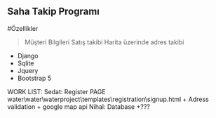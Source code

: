 ## Saha Takip Programı ##

#Özellikler
> Müşteri Bilgileri
> Satış takibi
> Harita üzerinde adres takibi


* Django
* Sqlite
* Jquery
* Bootstrap 5

  
WORK LIST:
Sedat: Register PAGE water\water\waterproject\templates\registration\signup.html + Adress validation + google map api
Nihal: Database +???
